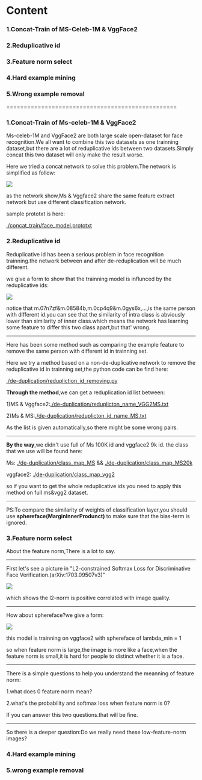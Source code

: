 # Content

### <a herf="#1">1.Concat-Train of MS-Celeb-1M & VggFace2</a>

### <a herf="#2">2.Reduplicative id</a>

### <a herf="#3">3.Feature norm select</a>

### <a herf="#4">4.Hard example mining</a>

### <a herf="#5">5.Wrong example removal</a>

=================================================

### <a name="1">1.Concat-Train of Ms-celeb-1M & VggFace2</a>

Ms-celeb-1M and VggFace2 are both large scale open-dataset for face recognition.We all want to combine this two datasets as one trainning dataset,but there are a lot of reduplicative ids between two datasets.Simply concat this two dataset will only make the result worse.

Here we tried a concat network to solve this problem.The network is simplified as follow:

![](./concat_train/Network.png)

as the network show,Ms & Vggface2 share the same feature extract network but use different classification network.


sample prototxt is here:

[./concat_train/face_model.prototxt](./concat_train/face_model.prototxt)

### <a name="2">2.Reduplicative id</a>



Reduplicative id has been a serious problem in face recognition trainning.the network between and after de-reduplication will be much different.

we give a form to show that the trainning model is influnced by the reduplicative ids:

![](./de-duplication/form.png)

notice that m.07n7zf&m.08584b,m.0cp4q9&m.0gys6x,...,is the same person with different id.you can see that the similarity of intra class is abviously lower than similarity of inner class.which means the network has learning some feature to differ this two class apart,but that' wrong.

-------
Here has been some method such as comparing the example feature to remove the same person with different id in trainning set.

Here we try a method based on a non-de-duplicative network to remove the reduplicative id in trainning set,the python code can be find here:

[./de-duplication/redupliction_id_removing.py](./de-duplication/redupliction_id_removing.py) 

**Through the method**,we can get a reduplication id list between:

1)MS & Vggface2:[./de-duplication/reduplicton_name_VGG2MS.txt](./de-duplication/reduplicton_name_VGG2MS.txt)

2)Ms & MS:[./de-duplication/reduplicton_id_name_MS.txt](./de-duplication/reduplicton_id_name_MS.txt)

As the list is given automatically,so there might be some wrong pairs.

-------
**By the way**,we didn't use full of Ms 100K id and vggface2 9k id.
the class that we use will be found here:

Ms: [./de-duplication/class_map_MS](./de-duplication/class_map_MS) && [./de-duplication/class_map_MS20k](./de-duplication/class_map_MS20k)

vggface2: [./de-duplication/class_map_vgg2](./de-duplication/class_map_MS20k)

so if you want to get the whole reduplicative ids you need to apply this method on full ms&vgg2 dataset.

------
PS:To compare the similarity of weights of classification layer,you should use **sphereface(MarginInnerProdunct)** to make sure that the bias-term is ignored.

### <a name="3">3.Feature norm select</a>

About the feature norm,There is a lot to say.

----

First let's see a picture in "L2-constrained Softmax Loss for Discriminative Face Verification.(arXiv:1703.09507v3)"

![](./feature-select/feature-norm-pic.png)

which shows the l2-norm is positive correlated with image quality.

------

How about sphereface?we give a form:

![](./feature-select/form.png)

this model is trainning on vggface2 with sphereface of lambda_min = 1

so when feature norm is large,the image is more like a face,when the feature norm is small,it is hard for people to distinct whether it is a face.

---------

There is a simple questions to help you understand the meanning of feature norm:

1.what does 0 feature norm mean?

2.what's the probability and softmax loss when feature norm is 0?

If you can answer this two questions.that will be fine.


-----------

So there is a deeper question:Do we really need these low-feature-norm images?


### <a name="4">4.Hard example mining</a>



### <a name="5">5.wrong example removal</a>
